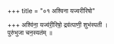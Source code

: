 +++
title = "०१ अश्विना यज्वरीरिषो"

+++
अश्वि॑ना॒ यज्व॑री॒रिषो॒ द्रव॑त्पाणी॒ शुभ॑स्पती ।  
पुरु॑भुजा चन॒स्यत॑म् ॥